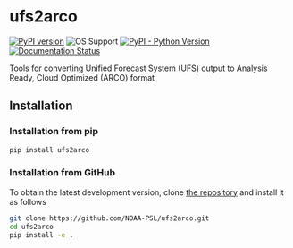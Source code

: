 # ufs2arco
[![PyPI version](https://img.shields.io/pypi/v/ufs2arco.svg)](https://pypi.org/project/ufs2arco/)
![OS Support](https://img.shields.io/badge/OS-Linux%20%7C%20macOS-blue?)
[![PyPI - Python Version](https://img.shields.io/pypi/pyversions/ufs2arco)](https://pypi.org/project/ufs2arco/)
[![Documentation Status](https://readthedocs.org/projects/ufs2arco/badge/?version=latest)](https://ufs2arco.readthedocs.io/en/latest/?badge=latest)

Tools for converting Unified Forecast System (UFS) output to Analysis Ready, Cloud Optimized (ARCO) format

## Installation


### Installation from pip

```bash
pip install ufs2arco
```

### Installation from GitHub

To obtain the latest development version, clone
[the repository](https://github.com/NOAA-PSL/ufs2arco>)
and install it as follows

```bash
git clone https://github.com/NOAA-PSL/ufs2arco.git
cd ufs2arco
pip install -e .
```
